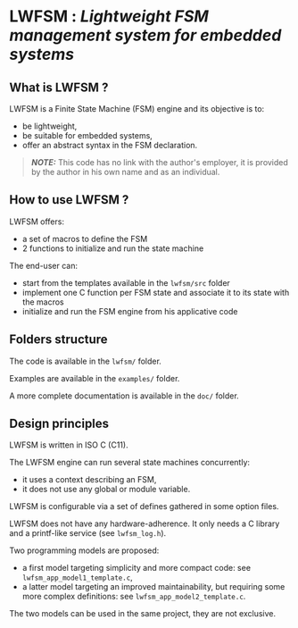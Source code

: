 # __LWFSM : *Lightweight FSM management system for embedded systems*__

## What is LWFSM ?

LWFSM is a Finite State Machine (FSM) engine and its objective is to:
- be lightweight,
- be suitable for embedded systems,
- offer an abstract syntax in the FSM declaration.

> **_NOTE:_**  This code has no link with the author's employer, it is provided by the author in his own name and as an individual.

## How to use LWFSM ?

LWFSM offers:
- a set of macros to define the FSM
- 2 functions to initialize and run the state machine

The end-user can:
- start from the templates available in the `lwfsm/src` folder
- implement one C function per FSM state and associate it to its state with the macros
- initialize and run the FSM engine from his applicative code

## Folders structure

The code is available in the `lwfsm/` folder.

Examples are available in the `examples/` folder.

A more complete documentation is available in the `doc/` folder.

## Design principles

LWFSM is written in ISO C (C11).

The LWFSM engine can run several state machines concurrently:
- it uses a context describing an FSM,
- it does not use any global or module variable.

LWFSM is configurable via a set of defines gathered in some option files.

LWFSM does not have any hardware-adherence.
It only needs a C library and a printf-like service (see `lwfsm_log.h`).

Two programming models are proposed:
- a first model targeting simplicity and more compact code: see `lwfsm_app_model1_template.c`,
- a latter model targeting an improved maintainability, but requiring some more complex definitions: see `lwfsm_app_model2_template.c`.

The two models can be used in the same project, they are not exclusive.
